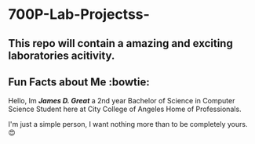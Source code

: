# 700P-Lab-Projectss-
This repo will contain a amazing and exciting laboratories acitivity.
---
## Fun Facts about Me :bowtie:
Hello, Im ***James D. Great*** a 2nd year Bachelor of Science in Computer Science Student here at City College of Angeles Home of Professionals.

I'm just a simple person, I want nothing more than to be completely yours. :heart_eyes:
